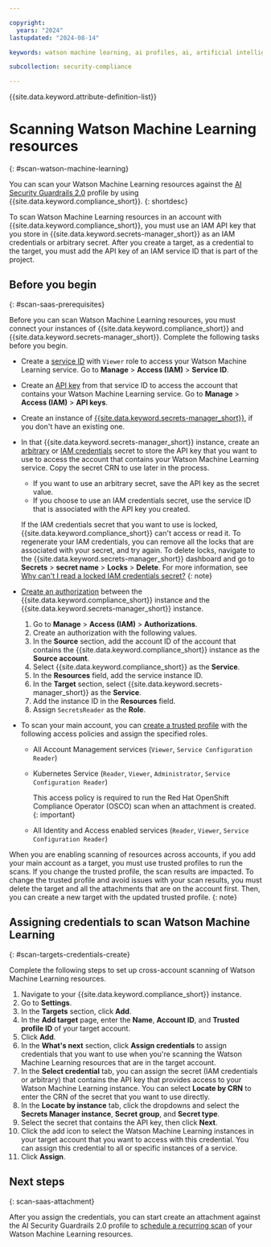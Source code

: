 ```yaml
---

copyright:
  years: "2024"
lastupdated: "2024-08-14"

keywords: watson machine learning, ai profiles, ai, artificial intelligence, cross-account scanning, secrets-manager, credentials

subcollection: security-compliance

---
```


{{site.data.keyword.attribute-definition-list}}



# Scanning Watson Machine Learning resources
{: #scan-watson-machine-learning} 




You can scan your Watson Machine Learning resources against the [AI Security Guardrails 2.0](/docs/security-compliance?topic=security-compliance-ai-security-change-log&interface=ui) profile by using {{site.data.keyword.compliance_short}}.
{: shortdesc} 

To scan Watson Machine Learning resources in an account with {{site.data.keyword.compliance_short}}, you must use an IAM API key that you store in {{site.data.keyword.secrets-manager_short}} as an IAM credentials or arbitrary secret. After you create a target, as a credential to the target, you must add the API key of an IAM service ID that is part of the project.

## Before you begin 
{: #scan-saas-prerequisites} 

Before you can scan Watson Machine Learning resources, you must connect your instances of {{site.data.keyword.compliance_short}} and {{site.data.keyword.secrets-manager_short}}. Complete the following tasks before you begin. 

- Create a [service ID](/docs/account?topic=account-serviceids&interface=ui#create_serviceid) with `Viewer` role to access your Watson Machine Learning service. Go to **Manage** > **Access (IAM)** > **Service ID**.

- Create an [API key](/docs/account?topic=account-serviceidapikeys&interface=ui#create_service_key) from that service ID to access the account that contains your Watson Machine Learning service. Go to **Manage** > **Access (IAM)** > **API keys**.

- Create an instance of [{{site.data.keyword.secrets-manager_short}}](/docs/secrets-manager?topic=secrets-manager-create-instance), if you don't have an existing one. 

- In that {{site.data.keyword.secrets-manager_short}} instance, create an [arbitrary](/docs/secrets-manager?topic=secrets-manager-arbitrary-secrets) or [IAM credentials](/docs/secrets-manager?topic=secrets-manager-iam-credentials) secret to store the API key that you want to use to access the account that contains your Watson Machine Learning service. Copy the secret CRN to use later in the process.
  - If you want to use an arbitrary secret, save the API key as the secret value. 
  - If you choose to use an IAM credentials secret, use the service ID that is associated with the API key you created.

  If the IAM credentials secret that you want to use is locked, {{site.data.keyword.compliance_short}} can't access or read it. To regenerate your IAM credentials, you can remove all the locks that are associated with your secret, and try again. To delete locks, navigate to the {{site.data.keyword.secrets-manager_short}} dashboard and go to **Secrets** > **secret name** > **Locks** > **Delete**. For more information, see [Why can't I read a locked IAM credentials secret?](/docs/secrets-manager?topic=secrets-manager-locked-iam-credentials)
  {: note}

- [Create an authorization](/docs/account?topic=account-serviceauth&interface=ui) between the {{site.data.keyword.compliance_short}} instance and the {{site.data.keyword.secrets-manager_short}} instance.
  1. Go to **Manage** > **Access (IAM)** > **Authorizations**.
  2. Create an authorization with the following values. 
    1. In the **Source** section, add the account ID of the account that contains the {{site.data.keyword.compliance_short}} instance as the **Source account**. 
    2. Select {{site.data.keyword.compliance_short}} as the **Service**. 
    3. In the **Resources** field, add the service instance ID. 
    4. In the **Target** section, select {{site.data.keyword.secrets-manager_short}} as the **Service**. 
    5. Add the instance ID in the **Resources** field.
    6. Assign `SecretsReader` as the **Role**. 

- To scan your main account, you can [create a trusted profile](/docs/account?topic=account-create-trusted-profile&interface) with the following access policies and assign the specified roles.

  * All Account Management services (`Viewer`, `Service Configuration Reader`)
  * Kubernetes Service (`Reader`, `Viewer`, `Administrator`, `Service Configuration Reader`)

    This access policy is required to run the Red Hat OpenShift Compliance Operator (OSCO) scan when an attachment is created.
    {: important}

  * All Identity and Access enabled services (`Reader`, `Viewer`, `Service Configuration Reader`)


When you are enabling scanning of resources across accounts, if you add your main account as a target, you must use trusted profiles to run the scans. If you change the trusted profile, the scan results are impacted. To change the trusted profile and avoid issues with your scan results, you must delete the target and all the attachments that are on the account first. Then, you can create a new target with the updated trusted profile. 
{: note}


## Assigning credentials to scan Watson Machine Learning
{: #scan-targets-credentials-create} 

Complete the following steps to set up cross-account scanning of Watson Machine Learning resources.

1. Navigate to your {{site.data.keyword.compliance_short}} instance. 
2. Go to **Settings**.
3. In the **Targets** section, click **Add**.
4. In the **Add target** page, enter the **Name**, **Account ID**, and **Trusted profile ID** of your target account.
5. Click **Add**.
6. In the **What's next** section, click **Assign credentials** to assign credentials that you want to use when you're scanning the Watson Machine Learning resources that are in the target account. 
7. In the **Select credential** tab, you can assign the secret (IAM credentials or arbitrary) that contains the API key that provides access to your Watson Machine Learning instance. You can select **Locate by CRN** to enter the CRN of the secret that you want to use directly. 
8. In the **Locate by instance** tab, click the dropdowns and select the **Secrets Manager instance**, **Secret group**, and **Secret type**. 
9. Select the secret that contains the API key, then click **Next**.
10. Click the add icon to select the Watson Machine Learning instances in your target account that you want to access with this credential. You can assign this credential to all or specific instances of a service. 
11. Click **Assign**. 


## Next steps
{: scan-saas-attachment}

After you assign the credentials, you can start create an attachment against the AI Security Guardrails 2.0 profile to [schedule a recurring scan](/docs/security-compliance?topic=security-compliance-scan-resources&interface=ui#scan-schedule-ui) of your Watson Machine Learning resources. 
